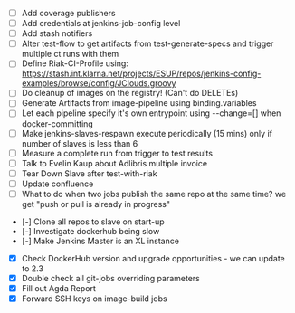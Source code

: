 - [ ] Add coverage publishers
 - [ ] Add credentials at jenkins-job-config level
 - [ ] Add stash notifiers
 - [ ] Alter test-flow to get artifacts from test-generate-specs and trigger multiple ct runs with them
 - [ ] Define Riak-CI-Profile using: https://stash.int.klarna.net/projects/ESUP/repos/jenkins-config-examples/browse/config/JClouds.groovy
 - [ ] Do cleanup of images on the registry! (Can't do DELETEs)
 - [ ] Generate Artifacts from image-pipeline using binding.variables
 - [ ] Let each pipeline specify it's own entrypoint using --change=[] when docker-committing
 - [ ] Make jenkins-slaves-respawn execute periodically (15 mins) only if number of slaves is less than 6
 - [ ] Measure a complete run from trigger to test results
 - [ ] Talk to Evelin Kaup about Adlibris multiple invoice
 - [ ] Tear Down Slave after test-with-riak
 - [ ] Update confluence
 - [ ] What to do when two jobs publish the same repo at the same time? we get "push or pull is already in progress"
 - [-] Clone all repos to slave on start-up
 - [-] Investigate dockerhub being slow
 - [-] Make Jenkins Master is an XL instance
 - [X] Check DockerHub version and upgrade opportunities - we can update to 2.3
 - [X] Double check all git-jobs overriding parameters
 - [X] Fill out Agda Report
 - [X] Forward SSH keys on image-build jobs
